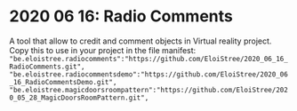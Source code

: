 # 2020 06 16: Radio Comments
A tool that allow to credit and comment objects in Virtual reality project.  
Copy this to use in your project in the file manifest:  
`"be.eloistree.radiocomments":"https://github.com/EloiStree/2020_06_16_RadioComments.git",`  
`"be.eloistree.radiocommentsdemo":"https://github.com/EloiStree/2020_06_16_RadioCommentsDemo.git",`  
`"be.eloistree.magicdoorsroompattern":"https://github.com/EloiStree/2020_05_28_MagicDoorsRoomPattern.git",`  

